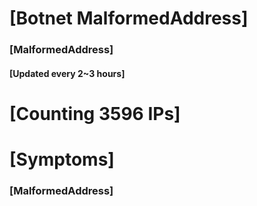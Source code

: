 # [Botnet MalformedAddress]
### [MalformedAddress]
#### [Updated every 2~3 hours]

# [Counting 3596 IPs]

# [Symptoms] 
###   [MalformedAddress]
